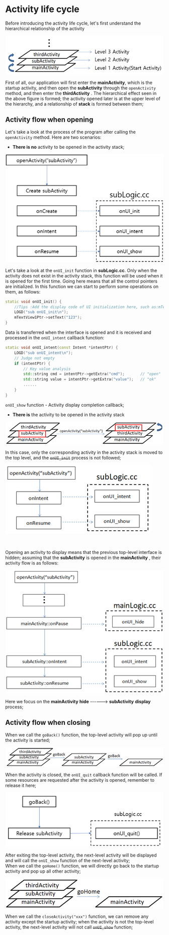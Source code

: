 # Activity life cycle
Before introducing the activity life cycle, let's first understand the hierarchical relationship of the activity

![](images/activity_hierarchy.png)

First of all, our application will first enter the **mainActivity**, which is the startup activity, and then open the **subActivity** through the `openActivity` method, and then enter the **thirdActivity** . The hierarchical effect seen in the above figure is formed; the activity opened later is at the upper level of the hierarchy, and a relationship of **stack** is formed between them;

## Activity flow when opening
Let's take a look at the process of the program after calling the `openActivity` method. Here are two scenarios:

* **There is no** activity to be opened in the activity stack;

![](images/openactivity_exist.png)

Let's take a look at the `onUI_init` function in **subLogic.cc**. Only when the activity does not exist in the activity stack, this function will be used when it is opened for the first time. Going here means that all the control pointers are initialized. In this function we can start to perform some operations on them, as follows:

```c++
static void onUI_init() {
	//Tips :Add the display code of UI initialization here, such as:mTextView1Ptr->setText("123");
	LOGD("sub onUI_init\n");
	mTextView1Ptr->setText("123");
}
```

Data is transferred when the interface is opened and it is received and processed in the `onUI_intent` callback function:

```c++
static void onUI_intent(const Intent *intentPtr) {
	LOGD("sub onUI_intent\n");
	// Judge not empty
	if (intentPtr) {
		// Key value analysis
		std::string cmd = intentPtr->getExtra("cmd");		// "open"
		std::string value = intentPtr->getExtra("value");	// "ok"
		......
	}
}
```
 `onUI_show` function - Activity display completion callback;

* **There is** the activity to be opened in the activity stack

![](images/openactivity_movetotop.png)

In this case, only the corresponding activity in the activity stack is moved to the top level, and the ~~`onUI_init`~~ process is not followed;

![](images/openactivity_notexist.png)

<br/><br/>Opening an activity to display means that the previous top-level interface is hidden; assuming that the **subActivity** is opened in the **mainActivity** , their activity flow is as follows:

![](images/activity_pause_and_resume.png)

Here we focus on the **mainActivity** **hide** ------> **subActivity** **display** process;



## Activity flow when closing
When we call the `goBack()` function, the top-level activity will pop up until the activity is started;

![](images/activity_goback.png)

When the activity is closed, the `onUI_quit` callback function will be called. If some resources are requested after the activity is opened, remember to release it here;

![](images/activity_ui_quit.png)

After exiting the top-level activity, the next-level activity will be displayed and will call the `onUI_show` function of the next-level activity;<br/>When we call the `goHome()` function, we will directly go back to the startup activity and pop up all other activity;

![](images/activity_gohome.png)

When we call the `closeActivity("xxx")` function, we can remove any activity except the startup activity; when the activity is not the top-level activity, the next-level activity will not call ~~`onUI_show`~~ function;
